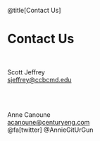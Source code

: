<div class="slide-bg-style-left"></div><div class="slide-bg-style-right"></div>

@title[Contact Us]

# Contact Us

<br>

Scott Jeffrey
<br/>
sjeffrey@ccbcmd.edu

<br/>

<br/>

Anne Canoune
<br/>
acanoune@centuryeng.com
<br/>
@fa[twitter] @AnnieGitUrGun
